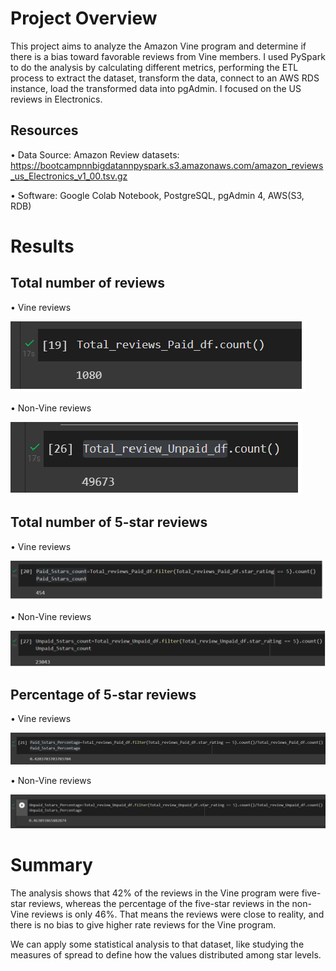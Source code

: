 # Project Overview

This project aims to analyze the Amazon Vine program and determine if there is a bias toward favorable reviews from Vine members.
I used PySpark to do the analysis by calculating different metrics, performing the ETL process to extract the dataset, transform the data, connect to an AWS RDS instance, load the transformed data into pgAdmin. 
I focused on the US reviews in Electronics.

## Resources

•	Data Source:
 Amazon Review datasets: https://bootcampnnbigdatannpyspark.s3.amazonaws.com/amazon_reviews_us_Electronics_v1_00.tsv.gz
 
•	Software: Google Colab Notebook, PostgreSQL, pgAdmin 4, AWS(S3, RDB)

# Results

## Total number of reviews

•	Vine reviews

![](https://github.com/ALEIN3/Amazon_Vine_Analysis/blob/main/Images/Total_reviews_Paid_df.png)

•	Non-Vine reviews

![](https://github.com/ALEIN3/Amazon_Vine_Analysis/blob/main/Images/Total_review_Unpaid_df.png)

## Total number of 5-star reviews

•	Vine reviews

![](https://github.com/ALEIN3/Amazon_Vine_Analysis/blob/main/Images/Paid_5stars_count.png)

•	Non-Vine reviews

![](https://github.com/ALEIN3/Amazon_Vine_Analysis/blob/main/Images/Unpaid_5stars_count.png)

## Percentage of 5-star reviews

•	Vine reviews

![](https://github.com/ALEIN3/Amazon_Vine_Analysis/blob/main/Images/Paid_5stars_Percentage.png)

•	Non-Vine reviews

![](https://github.com/ALEIN3/Amazon_Vine_Analysis/blob/main/Images/Unpaid_5stars_Percentage.png)


# Summary

The analysis shows that 42% of the reviews in the Vine program were five-star reviews, whereas the percentage of the five-star reviews in the non-Vine reviews is only 46%. That means the reviews were close to reality, and there is no bias to give higher rate reviews for the Vine program.

We can apply some statistical analysis to that dataset, like studying the measures of spread to define how the values distributed among star levels.






